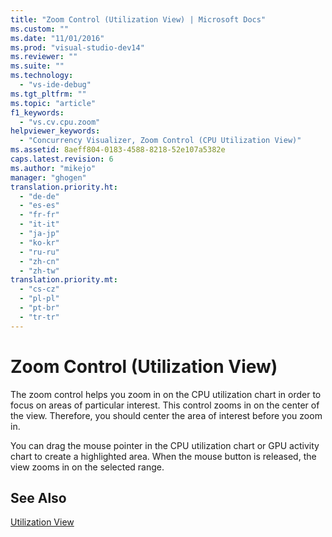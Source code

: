 ```yaml
---
title: "Zoom Control (Utilization View) | Microsoft Docs"
ms.custom: ""
ms.date: "11/01/2016"
ms.prod: "visual-studio-dev14"
ms.reviewer: ""
ms.suite: ""
ms.technology: 
  - "vs-ide-debug"
ms.tgt_pltfrm: ""
ms.topic: "article"
f1_keywords: 
  - "vs.cv.cpu.zoom"
helpviewer_keywords: 
  - "Concurrency Visualizer, Zoom Control (CPU Utilization View)"
ms.assetid: 8aeff804-0183-4588-8218-52e107a5382e
caps.latest.revision: 6
ms.author: "mikejo"
manager: "ghogen"
translation.priority.ht: 
  - "de-de"
  - "es-es"
  - "fr-fr"
  - "it-it"
  - "ja-jp"
  - "ko-kr"
  - "ru-ru"
  - "zh-cn"
  - "zh-tw"
translation.priority.mt: 
  - "cs-cz"
  - "pl-pl"
  - "pt-br"
  - "tr-tr"
---
```

# Zoom Control (Utilization View)
The zoom control helps you zoom in on the CPU utilization chart in order to focus on areas of particular interest. This control zooms in on the center of the view. Therefore, you should center the area of interest before you zoom in.  
  
 You can drag the mouse pointer in the CPU utilization chart or GPU activity chart to create a highlighted area. When the mouse button is released, the view zooms in on the selected range.  
  
## See Also  
 [Utilization View](../profiling/utilization-view.md)